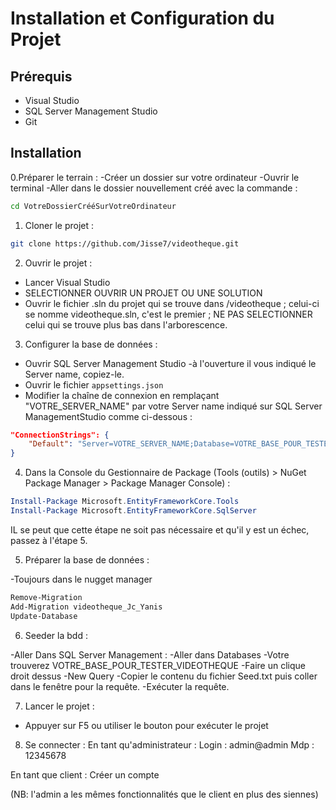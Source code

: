 # Installation et Configuration du Projet

## Prérequis
- Visual Studio
- SQL Server Management Studio
- Git

## Installation

0.Préparer le terrain : 
-Créer un dossier sur votre ordinateur
-Ouvrir le terminal 
-Aller dans le dossier nouvellement créé avec la commande : 

```bash
cd VotreDossierCrééSurVotreOrdinateur 
```

1. Cloner le projet :
```bash
git clone https://github.com/Jisse7/videotheque.git
```

2. Ouvrir le projet :
- Lancer Visual Studio
- SELECTIONNER OUVRIR UN PROJET OU UNE SOLUTION
- Ouvrir le fichier .sln du projet qui se trouve dans /videotheque ; celui-ci se nomme videotheque.sln, c'est le premier ; NE PAS SELECTIONNER celui qui se trouve plus bas dans l'arborescence.

3. Configurer la base de données :
- Ouvrir SQL Server Management Studio
-à l'ouverture il vous indiqué le Server name, copiez-le.
- Ouvrir le fichier `appsettings.json`
- Modifier la chaîne de connexion en remplaçant "VOTRE_SERVER_NAME" par votre Server name indiqué sur SQL Server ManagementStudio comme ci-dessous :
```json
"ConnectionStrings": {
    "Default": "Server=VOTRE_SERVER_NAME;Database=VOTRE_BASE_POUR_TESTER_VIDEOTHEQUE;Trusted_Connection=True;MultipleActiveResultSets=true;TrustServerCertificate=true"
}
```

4. Dans la Console du Gestionnaire de Package (Tools (outils) > NuGet Package Manager > Package Manager Console) :
```powershell
Install-Package Microsoft.EntityFrameworkCore.Tools
Install-Package Microsoft.EntityFrameworkCore.SqlServer
```

IL se peut que cette étape ne soit pas nécessaire et qu'il y est un échec, passez à l'étape 5.

5. Préparer la base de données :

-Toujours dans le nugget manager 

```powershell
Remove-Migration
Add-Migration videotheque_Jc_Yanis
Update-Database
```

6. Seeder la bdd :

-Aller Dans SQL Server Management  : 
-Aller dans Databases
-Votre trouverez VOTRE_BASE_POUR_TESTER_VIDEOTHEQUE
-Faire un clique droit dessus
-New Query
-Copier le contenu du fichier Seed.txt  puis coller dans le fenêtre pour la requête.
-Exécuter la requête.

7. Lancer le projet :
- Appuyer sur F5 ou utiliser le bouton pour exécuter le projet 

8. Se connecter : 
En tant qu'administrateur : 
Login : admin@admin
Mdp : 12345678

En tant que client : 
Créer un compte

(NB: l'admin a les mêmes fonctionnalités que le client en plus des siennes)

